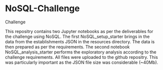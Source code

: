 # NoSQL-Challenge
Challenge


This repositry contains two Jupyter notebooks as per the deliverables for the challenge using NoSQL. 
The first NoSQL_setup_starter brings in the data from the establishments JSON in the resources directory. 
The data is then prepared as per the requirements.
The second notebook NoSQL_analysis_starter performs the exploratory analysis according to the challenge requirements.
All files were uploaded to the github repositry. This was particularly important as the JSON file size was considerable (~40Mb). 
